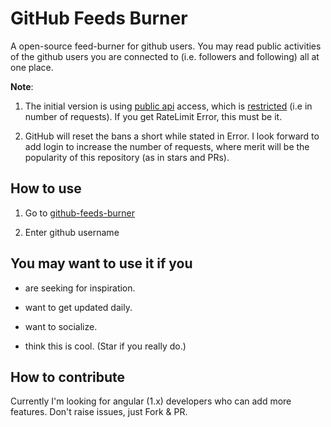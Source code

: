 GitHub Feeds Burner
===================

A open-source feed-burner for github users. You may read public
activities of the github users you are connected to (i.e. followers
and following) all at one place.

**Note**:

1. The initial version is using
[public api](https://developer.github.com/v3) access, which is
[restricted](https://developer.github.com/v3/rate_limit/)
(i.e in number of requests). If you get RateLimit Error, this
must be it.

2. GitHub will reset the bans a short while stated in Error.
I look forward to add login to increase the number of requests,
where merit will be the popularity of this repository
(as in stars and PRs).

How to use
----------

1. Go to [github-feeds-burner](http://dhruvin2910.github.io/github-feeds-burner)

2. Enter github username

You may want to use it if you
-----------------------------

- are seeking for inspiration.

- want to get updated daily.

- want to socialize.

- think this is cool. (Star if you really do.)

How to contribute
-----------------

Currently I'm looking for angular (1.x) developers who can add more
features. Don't raise issues, just Fork & PR.